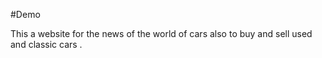 #Demo

This a website for the news of the world of cars also to buy and sell used and classic cars .
